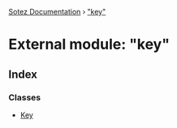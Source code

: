 [Sotez Documentation](../README.md) › ["key"](_key_.md)

# External module: "key"


## Index

### Classes

* [Key](../classes/_key_.key.md)